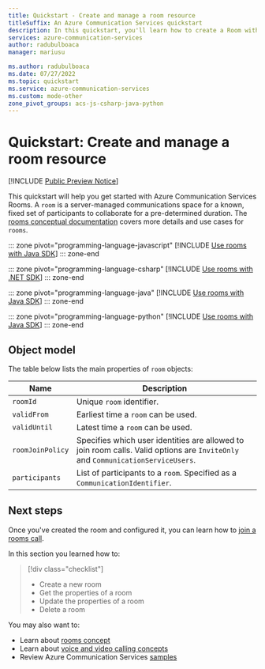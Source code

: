 ```yaml
---
title: Quickstart - Create and manage a room resource
titleSuffix: An Azure Communication Services quickstart
description: In this quickstart, you'll learn how to create a Room within your Azure Communication Services resource.
services: azure-communication-services
author: radubulboaca
manager: mariusu

ms.author: radubulboaca
ms.date: 07/27/2022
ms.topic: quickstart
ms.service: azure-communication-services
ms.custom: mode-other
zone_pivot_groups: acs-js-csharp-java-python
---
```

# Quickstart: Create and manage a room resource

[!INCLUDE [Public Preview Notice](../../includes/public-preview-include.md)]

This quickstart will help you get started with Azure Communication Services Rooms. A `room` is a server-managed communications space for a known, fixed set of participants to collaborate for a pre-determined duration. The [rooms conceptual documentation](../../concepts/rooms/room-concept.md) covers more details and use cases for `rooms`.

::: zone pivot="programming-language-javascript"
[!INCLUDE [Use rooms with Java SDK](./includes/rooms-quickstart-javascript.md)]
::: zone-end

::: zone pivot="programming-language-csharp"
[!INCLUDE [Use rooms with .NET SDK](./includes/rooms-quickstart-net.md)]
::: zone-end

::: zone pivot="programming-language-java"
[!INCLUDE [Use rooms with Java SDK](./includes/rooms-quickstart-java.md)]
::: zone-end

::: zone pivot="programming-language-python"
[!INCLUDE [Use rooms with Java SDK](./includes/rooms-quickstart-python.md)]
::: zone-end

## Object model

The table below lists the main properties of `room` objects: 

| Name                  | Description                               |
|-----------------------|-------------------------------------------|
| `roomId`              | Unique `room` identifier.                  |
| `validFrom`           | Earliest time a `room` can be used. | 
| `validUntil`          | Latest time a `room` can be used. |
| `roomJoinPolicy`      | Specifies which user identities are allowed to join room calls. Valid options are `InviteOnly` and `CommunicationServiceUsers`. | 
| `participants`        | List of participants to a `room`. Specified as a `CommunicationIdentifier`. | 

## Next steps

Once you've created the room and configured it, you can learn how to [join a rooms call](join-rooms-call.md). 

In this section you learned how to:
> [!div class="checklist"]
> - Create a new room
> - Get the properties of a room
> - Update the properties of a room
> - Delete a room

You may also want to:
 - Learn about [rooms concept](../../concepts/rooms/room-concept.md)
 - Learn about [voice and video calling concepts](../../concepts/voice-video-calling/about-call-types.md)
 - Review Azure Communication Services [samples](../../samples/overview.md)

